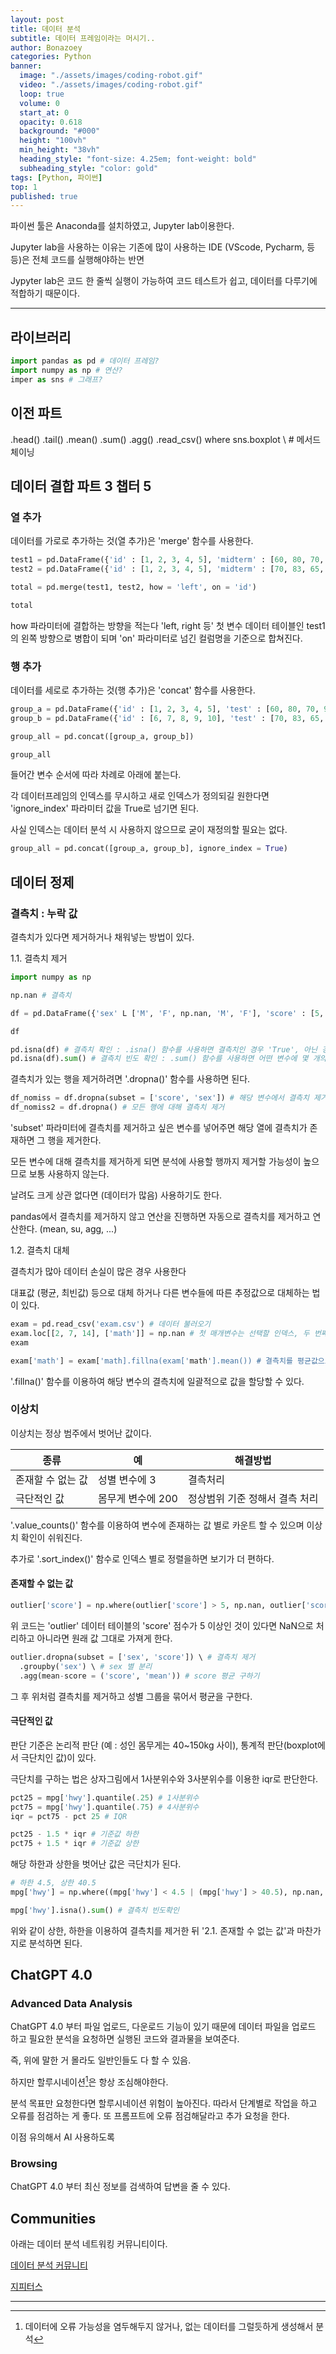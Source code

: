 ```yaml
---
layout: post
title: 데이터 분석
subtitle: 데이터 프레임이라는 머시기..
author: Bonazoey
categories: Python
banner:
  image: "./assets/images/coding-robot.gif"
  video: "./assets/images/coding-robot.gif"
  loop: true
  volume: 0
  start_at: 0
  opacity: 0.618
  background: "#000"
  height: "100vh"
  min_height: "38vh"
  heading_style: "font-size: 4.25em; font-weight: bold"
  subheading_style: "color: gold"
tags: [Python, 파이썬]
top: 1
published: true
---
```


파이썬 툴은 Anaconda를 설치하였고, Jupyter lab이용한다.

Jupyter lab을 사용하는 이유는 기존에 많이 사용하는 IDE (VScode, Pycharm, 등등)은 전체 코드를 실행해야하는 반면

Jypyter lab은 코드 한 줄씩 실행이 가능하여 코드 테스트가 쉽고, 데이터를 다루기에 적합하기 때문이다.

---

## 라이브러리

~~~python
import pandas as pd # 데이터 프레임?
import numpy as np # 연산?
imper as sns # 그래프?
~~~

## 이전 파트

.head()
.tail()
.mean()
.sum()
.agg()
.read_csv()
where
sns.boxplot
\ # 메서드 체이닝

## 데이터 결합 파트 3 챕터 5

### 열 추가

데이터를 가로로 추가하는 것(열 추가)은 'merge' 함수를 사용한다.

~~~python
test1 = pd.DataFrame({'id' : [1, 2, 3, 4, 5], 'midterm' : [60, 80, 70, 90, 85]})
test2 = pd.DataFrame({'id' : [1, 2, 3, 4, 5], 'midterm' : [70, 83, 65, 95, 80]})

total = pd.merge(test1, test2, how = 'left', on = 'id')

total
~~~

how 파라미터에 결합하는 방향을 적는다 'left, right 등' 첫 변수 데이터 테이블인 test1의 왼쪽 방향으로 병합이 되며 'on' 파라미터로 넘긴 컬럼명을 기준으로 합쳐진다.

### 행 추가

데이터를 세로로 추가하는 것(행 추가)은 'concat' 함수를 사용한다.

~~~python
group_a = pd.DataFrame({'id' : [1, 2, 3, 4, 5], 'test' : [60, 80, 70, 90, 85]})
group_b = pd.DataFrame({'id' : [6, 7, 8, 9, 10], 'test' : [70, 83, 65, 95, 80]})

group_all = pd.concat([group_a, group_b])

group_all
~~~

들어간 변수 순서에 따라 차례로 아래에 붙는다.

각 데이터프레임의 인덱스를 무시하고 새로 인덱스가 정의되길 원한다면 'ignore_index' 파라미터 값을 True로 넘기면 된다.

사실 인덱스는 데이터 분석 시 사용하지 않으므로 굳이 재정의할 필요는 없다.

~~~python
group_all = pd.concat([group_a, group_b], ignore_index = True)
~~~

## 데이터 정제

### 결측치 : 누락 값

결측치가 있다면 제거하거나 채워넣는 방법이 있다.

1.1. 결측치 제거

~~~python
import numpy as np

np.nan # 결측치

df = pd.DataFrame({'sex' L ['M', 'F', np.nan, 'M', 'F'], 'score' : [5, 4, 3, 4, np.nan]})

df

pd.isna(df) # 결측치 확인 : .isna() 함수를 사용하면 결측치인 경우 'True', 아닌 경우 'False'로 결과가 나온다.
pd.isna(df).sum() # 결측치 빈도 확인 : .sum() 함수를 사용하면 어떤 변수에 몇 개의 결측치가 있는지 나타난다.
~~~

결측치가 있는 행을 제거하려면 '.dropna()' 함수를 사용하면 된다.

~~~python
df_nomiss = df.dropna(subset = ['score', 'sex']) # 해당 변수에서 결측치 제거
df_nomiss2 = df.dropna() # 모든 행에 대해 결측치 제거
~~~

'subset' 파라미터에 결측치를 제거하고 싶은 변수를 넣어주면 해당 열에 결측치가 존재하면 그 행을 제거한다.

모든 변수에 대해 결측치를 제거하게 되면 분석에 사용할 행까지 제거할 가능성이 높으므로 보통 사용하지 않는다.

날려도 크게 상관 없다면 (데이터가 많음) 사용하기도 한다.

pandas에서 결측치를 제거하지 않고 연산을 진행하면 자동으로 결측치를 제거하고 연산한다. (mean, su, agg, ...) 

1.2. 결측치 대체

결측치가 많아 데이터 손실이 많은 경우 사용한다

대표값 (평균, 최빈값) 등으로 대체 하거나 다른 변수들에 따른 추정값으로 대체하는 법이 있다.

~~~python
exam = pd.read_csv('exam.csv') # 데이터 불러오기
exam.loc[[2, 7, 14], ['math']] = np.nan # 첫 매개변수는 선택할 인덱스, 두 번째는 해당 열이 된다. 그곳에 결측치 할당.
exam

exam['math'] = exam['math].fillna(exam['math'].mean()) # 결측치를 평균값으로 대체하기
~~~

'.fillna()' 함수를 이용하여 해당 변수의 결측치에 일괄적으로 값을 할당할 수 있다.

### 이상치

이상치는 정상 범주에서 벗어난 값이다.

|종류|예|해결방법|
|---|---|---|
|존재할 수 없는 값|성별 변수에 3|결측처리|
|극단적인 값|몸무게 변수에 200|정상범위 기준 정해서 결측 처리|

'.value_counts()' 함수를 이용하여 변수에 존재하는 값 별로 카운트 할 수 있으며 이상치 확인이 쉬워진다.

추가로 '.sort_index()' 함수로 인덱스 별로 정렬을하면 보기가 더 편하다.

#### 존재할 수 없는 값

~~~python
outlier['score'] = np.where(outlier['score'] > 5, np.nan, outlier['score'])
~~~

위 코드는 'outlier' 데이터 테이블의 'score' 점수가 5 이상인 것이 있다면 NaN으로 처리하고 아니라면 원래 값 그대로 가져게 한다.

~~~python
outlier.dropna(subset = ['sex', 'score']) \ # 결측치 제거
  .groupby('sex') \ # sex 별 분리
  .agg(mean-score = ('score', 'mean')) # score 평균 구하기
~~~

그 후 위처럼 결측치를 제거하고 성별 그룹을 묶어서 평균을 구한다.

#### 극단적인 값

판단 기준은 논리적 판단 (예 : 성인 몸무게는 40~150kg 사이), 통계적 판단(boxplot에서 극단치인 값)이 있다.

극단치를 구하는 법은 상자그림에서 1사분위수와 3사분위수를 이용한 iqr로 판단한다.

~~~python
pct25 = mpg['hwy'].quantile(.25) # 1사분위수
pct75 = mpg['hwy'].quantile(.75) # 4사분위수
iqr = pct75 - pct 25 # IQR

pct25 - 1.5 * iqr # 기준값 하한
pct75 + 1.5 * iqr # 기준값 상한
~~~

해당 하한과 상한을 벗어난 값은 극단치가 된다.

~~~python
# 하한 4.5, 상한 40.5
mpg['hwy'] = np.where((mpg['hwy'] < 4.5 | (mpg['hwy'] > 40.5), np.nan, mpg['hwy']) # 극단치 결측처리

mpg['hwy'].isna().sum() # 결측치 빈도확인
~~~

위와 같이 상한, 하한을 이용하여 결측치를 제거한 뒤 '2.1. 존재할 수 없는 값'과 마찬가지로 분석하면 된다.

## ChatGPT 4.0

### Advanced Data Analysis

ChatGPT 4.0 부터 파일 업로드, 다운로드 기능이 있기 때문에 데이터 파일을 업로드 하고 필요한 분석을 요청하면 실행된 코드와 결과물을 보여준다.

즉, 위에 말한 거 몰라도 일반인들도 다 할 수 있음.

하지만 할루시네이션[^hal]은 항상 조심해야한다. 

분석 목표만 요청한다면 할루시네이션 위험이 높아진다. 따라서 단계별로 작업을 하고 오류를 점검하는 게 좋다. 또 프롬프트에 오류 점검해달라고 추가 요청을 한다.

이점 유의해서 AI 사용하도록

### Browsing

ChatGPT 4.0 부터 최신 정보를 검색하여 답변을 줄 수 있다.


## Communities

아래는 데이터 분석 네트워킹 커뮤니티이다.

[데이터 분석 커뮤니티](https://fb.com/groups/datacommunity)

[지피터스](https://gpters.org)

---
[^hal]: 데이터에 오류 가능성을 염두해두지 않거나, 없는 데이터를 그럴듯하게 생성해서 분석
